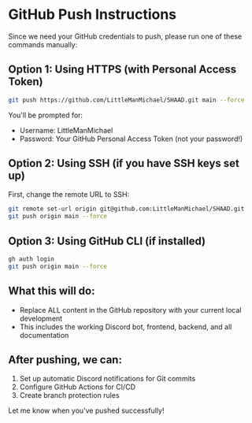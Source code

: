 # GitHub Push Instructions

Since we need your GitHub credentials to push, please run one of these commands manually:

## Option 1: Using HTTPS (with Personal Access Token)
```bash
git push https://github.com/LittleManMichael/SHAAD.git main --force
```
You'll be prompted for:
- Username: LittleManMichael
- Password: Your GitHub Personal Access Token (not your password!)

## Option 2: Using SSH (if you have SSH keys set up)
First, change the remote URL to SSH:
```bash
git remote set-url origin git@github.com:LittleManMichael/SHAAD.git
git push origin main --force
```

## Option 3: Using GitHub CLI (if installed)
```bash
gh auth login
git push origin main --force
```

## What this will do:
- Replace ALL content in the GitHub repository with your current local development
- This includes the working Discord bot, frontend, backend, and all documentation

## After pushing, we can:
1. Set up automatic Discord notifications for Git commits
2. Configure GitHub Actions for CI/CD
3. Create branch protection rules

Let me know when you've pushed successfully!